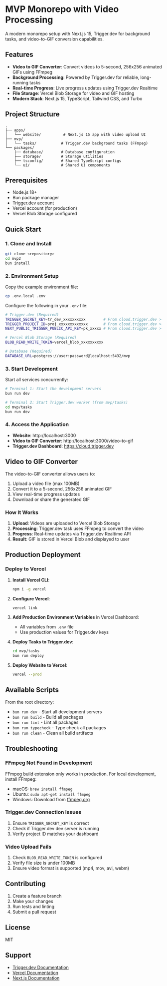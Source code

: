 # MVP Monorepo with Video Processing

A modern monorepo setup with Next.js 15, Trigger.dev for background tasks, and video-to-GIF conversion capabilities.

## Features

- **Video to GIF Converter**: Convert videos to 5-second, 256x256 animated GIFs using FFmpeg
- **Background Processing**: Powered by Trigger.dev for reliable, long-running tasks
- **Real-time Progress**: Live progress updates using Trigger.dev Realtime
- **File Storage**: Vercel Blob Storage for video and GIF hosting
- **Modern Stack**: Next.js 15, TypeScript, Tailwind CSS, and Turbo

## Project Structure

```
.
├── apps/
│   └── website/          # Next.js 15 app with video upload UI
├── mvp/
│   └── tasks/           # Trigger.dev background tasks (FFmpeg)
└── packages/
    ├── database/        # Database configuration
    ├── storage/         # Storage utilities
    ├── tsconfig/        # Shared TypeScript configs
    └── ui/              # Shared UI components
```

## Prerequisites

- Node.js 18+
- Bun package manager
- Trigger.dev account
- Vercel account (for production)
- Vercel Blob Storage configured

## Quick Start

### 1. Clone and Install

```bash
git clone <repository>
cd mvp2
bun install
```

### 2. Environment Setup

Copy the example environment file:

```bash
cp .env.local .env
```

Configure the following in your `.env` file:

```bash
# Trigger.dev (Required)
TRIGGER_SECRET_KEY=tr_dev_xxxxxxxxxx        # From cloud.trigger.dev > API Keys
TRIGGER_PROJECT_ID=proj_xxxxxxxxxxxxx       # From cloud.trigger.dev > Settings
NEXT_PUBLIC_TRIGGER_PUBLIC_API_KEY=pk_xxxxx # From cloud.trigger.dev > API Keys

# Vercel Blob Storage (Required)
BLOB_READ_WRITE_TOKEN=vercel_blob_xxxxxxxxxx

# Database (Required)
DATABASE_URL=postgres://user:password@localhost:5432/mvp
```

### 3. Start Development

Start all services concurrently:

```bash
# Terminal 1: Start the development servers
bun run dev

# Terminal 2: Start Trigger.dev worker (from mvp/tasks)
cd mvp/tasks
bun run dev
```

### 4. Access the Application

- **Website**: http://localhost:3000
- **Video to GIF Converter**: http://localhost:3000/video-to-gif
- **Trigger.dev Dashboard**: https://cloud.trigger.dev

## Video to GIF Converter

The video-to-GIF converter allows users to:
1. Upload a video file (max 100MB)
2. Convert it to a 5-second, 256x256 animated GIF
3. View real-time progress updates
4. Download or share the generated GIF

### How It Works

1. **Upload**: Videos are uploaded to Vercel Blob Storage
2. **Processing**: Trigger.dev task uses FFmpeg to convert the video
3. **Progress**: Real-time updates via Trigger.dev Realtime API
4. **Result**: GIF is stored in Vercel Blob and displayed to user

## Production Deployment

### Deploy to Vercel

1. **Install Vercel CLI**:
   ```bash
   npm i -g vercel
   ```

2. **Configure Vercel**:
   ```bash
   vercel link
   ```

3. **Add Production Environment Variables** in Vercel Dashboard:
   - All variables from `.env` file
   - Use production values for Trigger.dev keys

4. **Deploy Tasks to Trigger.dev**:
   ```bash
   cd mvp/tasks
   bun run deploy
   ```

5. **Deploy Website to Vercel**:
   ```bash
   vercel --prod
   ```

## Available Scripts

From the root directory:

- `bun run dev` - Start all development servers
- `bun run build` - Build all packages
- `bun run lint` - Lint all packages
- `bun run typecheck` - Type check all packages
- `bun run clean` - Clean all build artifacts

## Troubleshooting

### FFmpeg Not Found in Development
FFmpeg build extension only works in production. For local development, install FFmpeg:
- macOS: `brew install ffmpeg`
- Ubuntu: `sudo apt-get install ffmpeg`
- Windows: Download from [ffmpeg.org](https://ffmpeg.org)

### Trigger.dev Connection Issues
1. Ensure `TRIGGER_SECRET_KEY` is correct
2. Check if Trigger.dev dev server is running
3. Verify project ID matches your dashboard

### Video Upload Fails
1. Check `BLOB_READ_WRITE_TOKEN` is configured
2. Verify file size is under 100MB
3. Ensure video format is supported (mp4, mov, avi, webm)

## Contributing

1. Create a feature branch
2. Make your changes
3. Run tests and linting
4. Submit a pull request

## License

MIT

## Support

- [Trigger.dev Documentation](https://trigger.dev/docs)
- [Vercel Documentation](https://vercel.com/docs)
- [Next.js Documentation](https://nextjs.org/docs)
